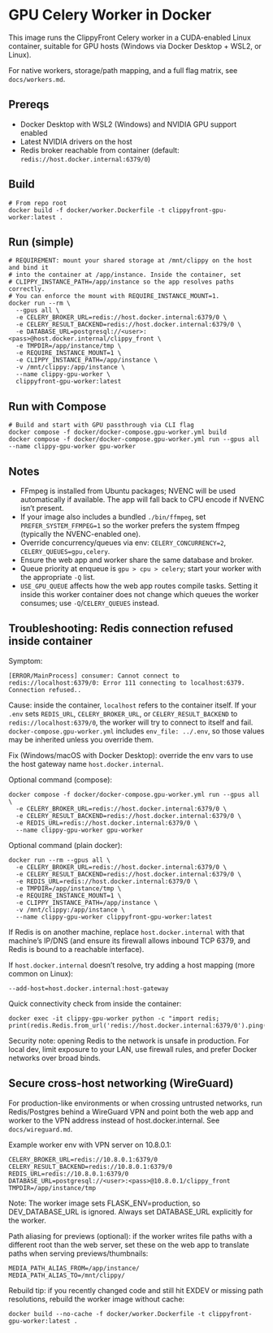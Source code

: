 # GPU Celery Worker in Docker

This image runs the ClippyFront Celery worker in a CUDA-enabled Linux container, suitable for GPU hosts (Windows via Docker Desktop + WSL2, or Linux).

For native workers, storage/path mapping, and a full flag matrix, see `docs/workers.md`.

## Prereqs
- Docker Desktop with WSL2 (Windows) and NVIDIA GPU support enabled
- Latest NVIDIA drivers on the host
- Redis broker reachable from container (default: `redis://host.docker.internal:6379/0`)

## Build
```
# From repo root
docker build -f docker/worker.Dockerfile -t clippyfront-gpu-worker:latest .
```

## Run (simple)
```
# REQUIREMENT: mount your shared storage at /mnt/clippy on the host and bind it
# into the container at /app/instance. Inside the container, set
# CLIPPY_INSTANCE_PATH=/app/instance so the app resolves paths correctly.
# You can enforce the mount with REQUIRE_INSTANCE_MOUNT=1.
docker run --rm \
  --gpus all \
  -e CELERY_BROKER_URL=redis://host.docker.internal:6379/0 \
  -e CELERY_RESULT_BACKEND=redis://host.docker.internal:6379/0 \
  -e DATABASE_URL=postgresql://<user>:<pass>@host.docker.internal/clippy_front \
  -e TMPDIR=/app/instance/tmp \
  -e REQUIRE_INSTANCE_MOUNT=1 \
  -e CLIPPY_INSTANCE_PATH=/app/instance \
  -v /mnt/clippy:/app/instance \
  --name clippy-gpu-worker \
  clippyfront-gpu-worker:latest
```

## Run with Compose
```
# Build and start with GPU passthrough via CLI flag
docker compose -f docker/docker-compose.gpu-worker.yml build
docker compose -f docker/docker-compose.gpu-worker.yml run --gpus all --name clippy-gpu-worker gpu-worker
```

## Notes
- FFmpeg is installed from Ubuntu packages; NVENC will be used automatically if available. The app will fall back to CPU encode if NVENC isn’t present.
- If your image also includes a bundled `./bin/ffmpeg`, set `PREFER_SYSTEM_FFMPEG=1` so the worker prefers the system ffmpeg (typically the NVENC-enabled one).
- Override concurrency/queues via env: `CELERY_CONCURRENCY=2`, `CELERY_QUEUES=gpu,celery`.
- Ensure the web app and worker share the same database and broker.
 - Queue priority at enqueue is `gpu > cpu > celery`; start your worker with the appropriate `-Q` list.
 - `USE_GPU_QUEUE` affects how the web app routes compile tasks. Setting it inside this worker container does not change which queues the worker consumes; use `-Q`/`CELERY_QUEUES` instead.

## Troubleshooting: Redis connection refused inside container

Symptom:

```
[ERROR/MainProcess] consumer: Cannot connect to redis://localhost:6379/0: Error 111 connecting to localhost:6379. Connection refused..
```

Cause: inside the container, `localhost` refers to the container itself. If your `.env` sets `REDIS_URL`, `CELERY_BROKER_URL`, or `CELERY_RESULT_BACKEND` to `redis://localhost:6379/0`, the worker will try to connect to itself and fail. `docker-compose.gpu-worker.yml` includes `env_file: ../.env`, so those values may be inherited unless you override them.

Fix (Windows/macOS with Docker Desktop): override the env vars to use the host gateway name `host.docker.internal`.

Optional command (compose):

```
docker compose -f docker/docker-compose.gpu-worker.yml run --gpus all \
  -e CELERY_BROKER_URL=redis://host.docker.internal:6379/0 \
  -e CELERY_RESULT_BACKEND=redis://host.docker.internal:6379/0 \
  -e REDIS_URL=redis://host.docker.internal:6379/0 \
  --name clippy-gpu-worker gpu-worker
```

Optional command (plain docker):

```
docker run --rm --gpus all \
  -e CELERY_BROKER_URL=redis://host.docker.internal:6379/0 \
  -e CELERY_RESULT_BACKEND=redis://host.docker.internal:6379/0 \
  -e REDIS_URL=redis://host.docker.internal:6379/0 \
  -e TMPDIR=/app/instance/tmp \
  -e REQUIRE_INSTANCE_MOUNT=1 \
  -e CLIPPY_INSTANCE_PATH=/app/instance \
  -v /mnt/clippy:/app/instance \
  --name clippy-gpu-worker clippyfront-gpu-worker:latest
```

If Redis is on another machine, replace `host.docker.internal` with that machine’s IP/DNS (and ensure its firewall allows inbound TCP 6379, and Redis is bound to a reachable interface).

If `host.docker.internal` doesn’t resolve, try adding a host mapping (more common on Linux):

```
--add-host=host.docker.internal:host-gateway
```

Quick connectivity check from inside the container:

```
docker exec -it clippy-gpu-worker python -c "import redis; print(redis.Redis.from_url('redis://host.docker.internal:6379/0').ping())"
```

Security note: opening Redis to the network is unsafe in production. For local dev, limit exposure to your LAN, use firewall rules, and prefer Docker networks over broad binds.

## Secure cross-host networking (WireGuard)
For production-like environments or when crossing untrusted networks, run Redis/Postgres behind a WireGuard VPN and point both the web app and worker to the VPN address instead of host.docker.internal. See `docs/wireguard.md`.

Example worker env with VPN server on 10.8.0.1:

```
CELERY_BROKER_URL=redis://10.8.0.1:6379/0
CELERY_RESULT_BACKEND=redis://10.8.0.1:6379/0
REDIS_URL=redis://10.8.0.1:6379/0
DATABASE_URL=postgresql://<user>:<pass>@10.8.0.1/clippy_front
TMPDIR=/app/instance/tmp
```

Note: The worker image sets FLASK_ENV=production, so DEV_DATABASE_URL is ignored. Always set DATABASE_URL explicitly for the worker.

Path aliasing for previews (optional): if the worker writes file paths with a different root than the web server, set these on the web app to translate paths when serving previews/thumbnails:

```
MEDIA_PATH_ALIAS_FROM=/app/instance/
MEDIA_PATH_ALIAS_TO=/mnt/clippy/
```

Rebuild tip: if you recently changed code and still hit EXDEV or missing path resolutions, rebuild the worker image without cache:

```
docker build --no-cache -f docker/worker.Dockerfile -t clippyfront-gpu-worker:latest .
```
